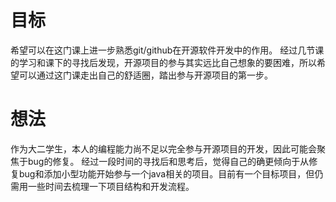 # 目标
希望可以在这门课上进一步熟悉git/github在开源软件开发中的作用。
经过几节课的学习和课下的寻找后发现，开源项目的参与其实远比自己想象的要困难，所以希望可以通过这门课走出自己的舒适圈，踏出参与开源项目的第一步。
# 想法
作为大二学生，本人的编程能力尚不足以完全参与开源项目的开发，因此可能会聚焦于bug的修复。
经过一段时间的寻找后和思考后，觉得自己的确更倾向于从修复bug和添加小型功能开始参与一个java相关的项目。目前有一个目标项目，但仍需用一些时间去梳理一下项目结构和开发流程。
